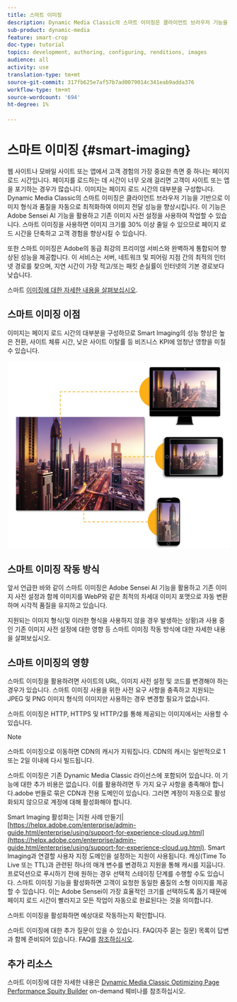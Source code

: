 ```yaml
---
title: 스마트 이미징
description: Dynamic Media Classic의 스마트 이미징은 클라이언트 브라우저 기능을 기반으로 이미지 형식과 품질을 자동으로 최적화하여 이미지 전달 성능을 향상시킵니다. 이 기능은 Adobe Sensei AI 기능을 활용하고 기존 이미지 사전 설정을 사용하여 작업할 수 있습니다. 고급 이미징에 대한 자세한 내용과 더욱 빠른 페이지 로드를 통해 향상된 고객 경험을 제공하는 방법을 살펴볼 수 있습니다.
sub-product: dynamic-media
feature: smart-crop
doc-type: tutorial
topics: development, authoring, configuring, renditions, images
audience: all
activity: use
translation-type: tm+mt
source-git-commit: 317fb625e7af57b7ad0079014c341eab9adda376
workflow-type: tm+mt
source-wordcount: '694'
ht-degree: 1%

---
```



# 스마트 이미징 {#smart-imaging}

웹 사이트나 모바일 사이트 또는 앱에서 고객 경험의 가장 중요한 측면 중 하나는 페이지 로드 시간입니다. 페이지를 로드하는 데 시간이 너무 오래 걸리면 고객이 사이트 또는 앱을 포기하는 경우가 많습니다. 이미지는 페이지 로드 시간의 대부분을 구성합니다. Dynamic Media Classic의 스마트 이미징은 클라이언트 브라우저 기능을 기반으로 이미지 형식과 품질을 자동으로 최적화하여 이미지 전달 성능을 향상시킵니다. 이 기능은 Adobe Sensei AI 기능을 활용하고 기존 이미지 사전 설정을 사용하여 작업할 수 있습니다. 스마트 이미징을 사용하면 이미지 크기를 30% 이상 줄일 수 있으므로 페이지 로드 시간을 단축하고 고객 경험을 향상시킬 수 있습니다.

또한 스마트 이미징은 Adobe의 동급 최강의 프리미엄 서비스와 완벽하게 통합되어 향상된 성능을 제공합니다. 이 서비스는 서버, 네트워크 및 피어링 지점 간의 최적의 인터넷 경로를 찾으며, 지연 시간이 가장 적고/또는 패킷 손실률이 인터넷의 기본 경로보다 낮습니다.

스마트 [이미징에 대한 자세한 내용을 살펴보십시오](https://docs.adobe.com/content/help/en/experience-manager-64/assets/dynamic/imaging-faq.html).

## 스마트 이미징 이점

이미지는 페이지 로드 시간의 대부분을 구성하므로 Smart Imaging의 성능 향상은 높은 전환, 사이트 체류 시간, 낮은 사이트 이탈률 등 비즈니스 KPI에 엄청난 영향을 미칠 수 있습니다.

![이미지](assets/smart-imaging/smart-imaging-1.png)

## 스마트 이미징 작동 방식

앞서 언급한 바와 같이 스마트 이미징은 Adobe Sensei AI 기능을 활용하고 기존 이미지 사전 설정과 함께 이미지를 WebP와 같은 최적의 차세대 이미지 포맷으로 자동 변환하며 시각적 품질을 유지하고 있습니다.

지원되는 이미지 형식(및 이러한 형식을 사용하지 않을 경우 발생하는 상황)과 사용 중인 기존 이미지 사전 설정에 대한 영향 등 스마트 이미징 [](https://docs.adobe.com/content/help/en/experience-manager-64/assets/dynamic/imaging-faq.html#how-does-smart-imaging-work)작동 방식에 대한 자세한 내용을 살펴보십시오.

## 스마트 이미징의 영향

스마트 이미징을 활용하려면 사이트의 URL, 이미지 사전 설정 및 코드를 변경해야 하는 경우가 있습니다. 스마트 이미징 사용을 위한 사전 요구 사항을 충족하고 지원되는 JPEG 및 PNG 이미지 형식의 이미지만 사용하는 경우 변경할 필요가 없습니다.

스마트 이미징은 HTTP, HTTPS 및 HTTP/2를 통해 제공되는 이미지에서는 사용할 수 있습니다.

>[!NOTE]
>
>스마트 이미징으로 이동하면 CDN의 캐시가 지워집니다. CDN의 캐시는 일반적으로 1 또는 2일 이내에 다시 빌드됩니다.

스마트 이미징은 기존 Dynamic Media Classic 라이선스에 포함되어 있습니다. 이 기능에 대한 추가 비용은 없습니다. 이를 활용하려면 두 가지 요구 사항을 충족해야 합니다.adobe 번들로 묶은 CDN과 전용 도메인이 있습니다. 그러면 계정이 자동으로 활성화되지 않으므로 계정에 대해 활성화해야 합니다.

Smart Imaging 활성화는 |지원 사례 만들기| [https://helpx.adobe.com/enterprise/admin-guide.html/enterprise/using/support-for-experience-cloud.ug.html](https://helpx.adobe.com/enterprise/admin-guide.html/enterprise/using/support-for-experience-cloud.ug.html). Smart Imaging과 연결할 사용자 지정 도메인을 설정하는 지원이 사용됩니다. 캐싱(Time To Live 또는 TTL)과 관련된 하나의 매개 변수를 변경하고 지원을 통해 캐시를 지웁니다. 프로덕션으로 푸시하기 전에 원하는 경우 선택적 스테이징 단계를 수행할 수도 있습니다. 스마트 이미징 기능을 활성화하면 고객이 요청한 동일한 품질의 소형 이미지를 제공할 수 있습니다. 이는 Adobe Sensei이 가장 효율적인 크기를 선택하도록 돕기 때문에 페이지 로드 시간이 빨라지고 모든 작업이 자동으로 완료된다는 것을 의미합니다.

스마트 이미징을 활성화하면 예상대로 작동하는지 확인합니다.

스마트 이미징에 대한 추가 질문이 있을 수 있습니다. FAQ(자주 묻는 질문) 목록이 답변과 함께 준비되어 있습니다. FAQ를 [참조하십시오](https://docs.adobe.com/content/help/en/experience-manager-64/assets/dynamic/imaging-faq.html).

## 추가 리소스

스마트 이미징에 대한 자세한 내용은 [Dynamic Media Classic Optimizing Page Performance Spuity Builder](https://seminars.adobeconnect.com/pzc1gw0cihpv) on-demand 웨비나를 참조하십시오.

